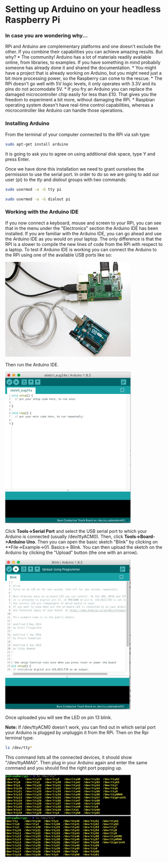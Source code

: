 # Setting up Arduino on your headless Raspberry Pi

### In case you are wondering why...
RPi and Arduino are complementary platforms and one doesn't exclude the other. If you combine their capabilities you can achieve amazing results. But why?
    * The community! Arduino has a lot of materials readily available online, from libraries, to examples. If you have something in mind probabily someone has already done it and shared the documentation.
    * You might have a project that is already working on Arduino, but you might need just a bit more processing power, so the Raspberry can come to the rescue.
    * The RPi doesn't go well with 5V logic levels, it only operates with 3.3V and its pins do not accomodate 5V.
    * If you fry an Arduino you can replace the damaged microcontroller chip easily for less than £10. That gives you the freedom to experiment a bit more, without damaging the RPi.
    * Raspbian operating system doesn't have real-time control capabilities, whereas a microcontroller like Arduino can handle those operations.


### Installing Arduino
From the terminal of your computer connected to the RPi via ssh type:
```bash
sudo apt-get install arduino
```
It is going to ask you to agree on using additional disk space, type Y and press Enter.

Once we have done this installation we need to grant ourselves the permission to use the serial port. In order to do so we are going to add our user (pi) to the _tty_ and _dialout_ groups with two commands:
```bash
sudo usermod -a -G tty pi
```
```bash
sudo usermod -a -G dialout pi
```

### Working with the Arduino IDE

If you now connect a keyboard, mouse and screen to your RPi, you can see that in the menu under the "Electronics" section the Arduino IDE has been installed. If you are familiar with the Arduino IDE, you can go ahead and use the Arduino IDE as you would on your laptop. The only difference is that the RPI is a slower to compile the new lines of code from the RPi with respect to a laptop.
To test if Arduino IDE is working you can connect the Arduino to the RPi using one of the available USB ports like so:

<img src="img/connected-boards.png" alt="arduino" style="width: 400px;"/>

Then run the Arduino IDE.

<img src="img/arduino-ide.png" alt="arduino" style="width: 400px;"/>

Click **Tools->Serial Port** and select the USB serial port to which your Arduino is connected (usually /dev/ttyACM0). Then, click **Tools->Board->Arduino Uno**. Then you can open the basic sketch "Blink" by clicking on **File->Example->01. Basics-> Blink. You can then upload the sketch on the Arduino by clicking the "Upload" button (the one with an arrow).

<img src="img/arduino-blink.png" alt="arduino" style="width: 400px;"/>

Once uploaded you will see the LED on pin 13 blink.

**Note:** If /dev/ttyACM0 doesn't work, you can find out in which serial port your Arduino is plugged by unpluggin it from the RPi. Then on the Rpi terminal type:

```bash
ls /dev/tty*
```

This command lists all the connected devices, it should show "/dev/ttyAMA0". Then plug in your Arduino again and enter the same command and you should find the right port popping up.

<img src="img/arduino-not-on-ttylist.png" alt="arduino" style="width: 400px;"/>

<img src="img/arduino-on-ttylist.png" alt="arduino" style="width: 400px;"/>
